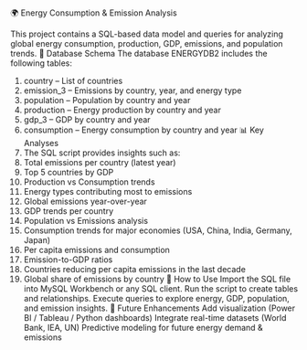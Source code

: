 🌍 Energy Consumption & Emission Analysis

This project contains a SQL-based data model and queries for analyzing global energy consumption, production, GDP, emissions, and population trends.
📂 Database Schema
The database ENERGYDB2 includes the following tables:
1. country – List of countries
2. emission_3 – Emissions by country, year, and energy type
3. population – Population by country and year
4. production – Energy production by country and year
5. gdp_3 – GDP by country and year
6. consumption – Energy consumption by country and year
📊 Key Analyses
1. The SQL script provides insights such as:
2. Total emissions per country (latest year)
3. Top 5 countries by GDP
4. Production vs Consumption trends
5. Energy types contributing most to emissions
6. Global emissions year-over-year
7. GDP trends per country
8. Population vs Emissions analysis
9. Consumption trends for major economies (USA, China, India, Germany, Japan)
10. Per capita emissions and consumption
11. Emission-to-GDP ratios
12. Countries reducing per capita emissions in the last decade
13. Global share of emissions by country
🚀 How to Use
Import the SQL file into MySQL Workbench or any SQL client.
Run the script to create tables and relationships.
Execute queries to explore energy, GDP, population, and emission insights.
🔮 Future Enhancements
Add visualization (Power BI / Tableau / Python dashboards)
Integrate real-time datasets (World Bank, IEA, UN)
Predictive modeling for future energy demand & emissions
